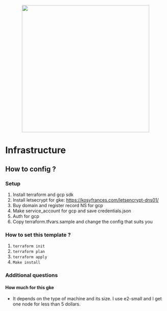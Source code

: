 <p align="center"><a href="#" target="_blank"><img src="https://www.serviops.ca/wp-content/uploads/2015/07/Google-Cloud-Platform-GCP-Logo.png" width="400"></a></p>

# Infrastructure

## How to config ?
### Setup 
1. Install terraform and gcp sdk
2. Install letsecrypt for gke: https://kosyfrances.com/letsencrypt-dns01/
3. Buy domain and register record NS for gcp   
4. Make service_account for gcp and save credentials.json
5. Auth for gcp
6. Copy terraform.tfvars.sample and change the config that suits you 
### How to set this template ? 
1. `terraform init`
2. `terraform plan`
3. `terraform apply`
4. `Make install`

### Additional questions

#### How much for this gke
- It depends on the type of machine and its size. I use e2-small and I get one node for less than 5 dollars.